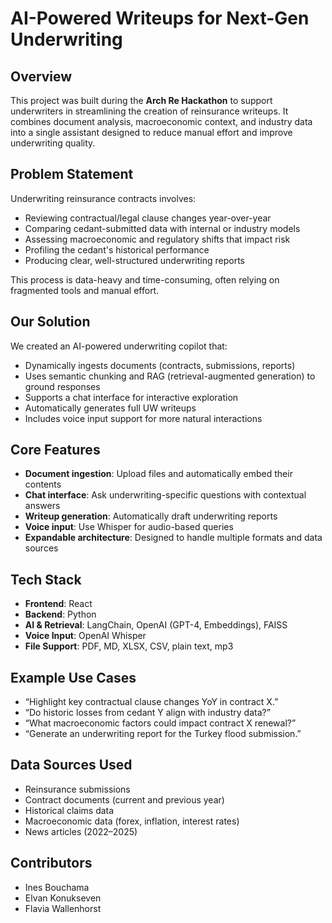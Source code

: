 # AI-Powered Writeups for Next-Gen Underwriting

## Overview

This project was built during the **Arch Re Hackathon** to support underwriters in streamlining the creation of reinsurance writeups. It combines document analysis, macroeconomic context, and industry data into a single assistant designed to reduce manual effort and improve underwriting quality.

## Problem Statement

Underwriting reinsurance contracts involves:

- Reviewing contractual/legal clause changes year-over-year  
- Comparing cedant-submitted data with internal or industry models  
- Assessing macroeconomic and regulatory shifts that impact risk  
- Profiling the cedant's historical performance  
- Producing clear, well-structured underwriting reports

This process is data-heavy and time-consuming, often relying on fragmented tools and manual effort.

## Our Solution

We created an AI-powered underwriting copilot that:

- Dynamically ingests documents (contracts, submissions, reports)  
- Uses semantic chunking and RAG (retrieval-augmented generation) to ground responses  
- Supports a chat interface for interactive exploration  
- Automatically generates full UW writeups  
- Includes voice input support for more natural interactions

## Core Features

- **Document ingestion**: Upload files and automatically embed their contents  
- **Chat interface**: Ask underwriting-specific questions with contextual answers  
- **Writeup generation**: Automatically draft underwriting reports  
- **Voice input**: Use Whisper for audio-based queries  
- **Expandable architecture**: Designed to handle multiple formats and data sources

## Tech Stack

- **Frontend**: React  
- **Backend**: Python  
- **AI & Retrieval**: LangChain, OpenAI (GPT-4, Embeddings), FAISS  
- **Voice Input**: OpenAI Whisper  
- **File Support**: PDF, MD, XLSX, CSV, plain text, mp3

## Example Use Cases

- “Highlight key contractual clause changes YoY in contract X.”  
- “Do historic losses from cedant Y align with industry data?”  
- “What macroeconomic factors could impact contract X renewal?”  
- “Generate an underwriting report for the Turkey flood submission.”  

## Data Sources Used

- Reinsurance submissions  
- Contract documents (current and previous year)  
- Historical claims data  
- Macroeconomic data (forex, inflation, interest rates)  
- News articles (2022–2025)


## Contributors
 
- Ines Bouchama
- Elvan Konukseven 
- Flavia Wallenhorst

